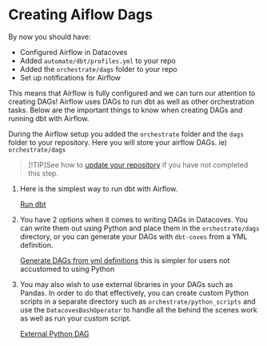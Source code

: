 # Creating Aiflow Dags
By now you should have:
- Configured Airflow in Datacoves
- Added `automate/dbt/profiles.yml` to your repo 
- Added the `orchestrate/dags` folder to your repo
- Set up notifications for Airflow


This means that Airflow is fully configured and we can turn our attention to creating DAGs! Airflow uses DAGs to run dbt as well as other orchestration tasks. Below are the important things to know when creating DAGs and running dbt with Airflow.

During the Airflow setup you added the `orchestrate` folder and the `dags` folder to your repository. Here you will store your airflow DAGs. ie) `orchestrate/dags` 

>[!TIP]See how to [update your repository](/getting-started/Admin/configure-repository.md) if you have not completed this step.

 
   
1. Here is the simplest way to run dbt with Airflow.

    [Run dbt](how-tos/airflow/run-dbt)

2. You have 2 options when it comes to writing DAGs in Datacoves. You can write them out using Python and place them in the `orchestrate/dags` directory, or you can generate your DAGs with `dbt-coves` from a YML definition. 
    
    [Generate DAGs from yml definitions](how-tos/airflow/generate-dags-from-yml) this is simpler for users not accustomed to using Python

3. You may also wish to use external libraries in your DAGs such as Pandas. In order to do that effectively, you can create custom Python scripts in a separate directory such as `orchestrate/python_scripts` and use the `DatacovesBashOperator` to handle all the behind the scenes work as well as run your custom script.

    [External Python DAG](how-tos/airflow/external-python-dag)
